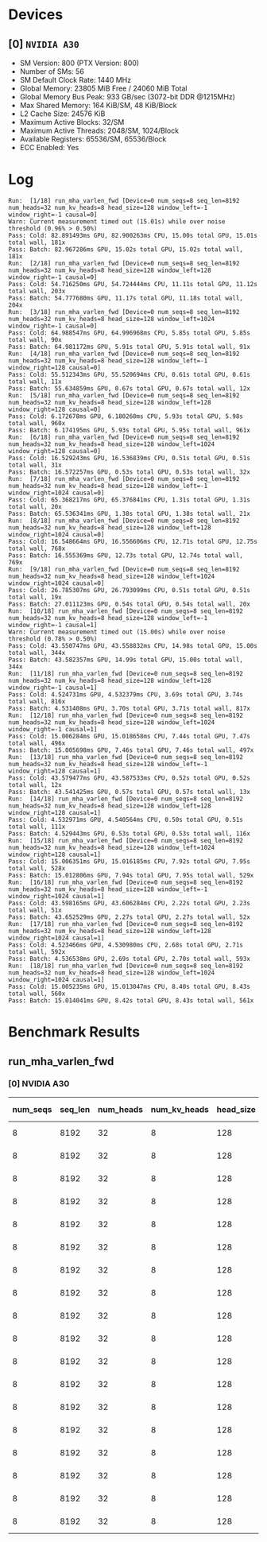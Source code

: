 # Devices

## [0] `NVIDIA A30`
* SM Version: 800 (PTX Version: 800)
* Number of SMs: 56
* SM Default Clock Rate: 1440 MHz
* Global Memory: 23805 MiB Free / 24060 MiB Total
* Global Memory Bus Peak: 933 GB/sec (3072-bit DDR @1215MHz)
* Max Shared Memory: 164 KiB/SM, 48 KiB/Block
* L2 Cache Size: 24576 KiB
* Maximum Active Blocks: 32/SM
* Maximum Active Threads: 2048/SM, 1024/Block
* Available Registers: 65536/SM, 65536/Block
* ECC Enabled: Yes

# Log

```
Run:  [1/18] run_mha_varlen_fwd [Device=0 num_seqs=8 seq_len=8192 num_heads=32 num_kv_heads=8 head_size=128 window_left=-1 window_right=-1 causal=0]
Warn: Current measurement timed out (15.01s) while over noise threshold (0.96% > 0.50%)
Pass: Cold: 82.891493ms GPU, 82.900263ms CPU, 15.00s total GPU, 15.01s total wall, 181x 
Pass: Batch: 82.967286ms GPU, 15.02s total GPU, 15.02s total wall, 181x
Run:  [2/18] run_mha_varlen_fwd [Device=0 num_seqs=8 seq_len=8192 num_heads=32 num_kv_heads=8 head_size=128 window_left=128 window_right=-1 causal=0]
Pass: Cold: 54.716250ms GPU, 54.724444ms CPU, 11.11s total GPU, 11.12s total wall, 203x 
Pass: Batch: 54.777680ms GPU, 11.17s total GPU, 11.18s total wall, 204x
Run:  [3/18] run_mha_varlen_fwd [Device=0 num_seqs=8 seq_len=8192 num_heads=32 num_kv_heads=8 head_size=128 window_left=1024 window_right=-1 causal=0]
Pass: Cold: 64.988547ms GPU, 64.996968ms CPU, 5.85s total GPU, 5.85s total wall, 90x 
Pass: Batch: 64.981172ms GPU, 5.91s total GPU, 5.91s total wall, 91x
Run:  [4/18] run_mha_varlen_fwd [Device=0 num_seqs=8 seq_len=8192 num_heads=32 num_kv_heads=8 head_size=128 window_left=-1 window_right=128 causal=0]
Pass: Cold: 55.512343ms GPU, 55.520694ms CPU, 0.61s total GPU, 0.61s total wall, 11x 
Pass: Batch: 55.634859ms GPU, 0.67s total GPU, 0.67s total wall, 12x
Run:  [5/18] run_mha_varlen_fwd [Device=0 num_seqs=8 seq_len=8192 num_heads=32 num_kv_heads=8 head_size=128 window_left=128 window_right=128 causal=0]
Pass: Cold: 6.172678ms GPU, 6.180260ms CPU, 5.93s total GPU, 5.98s total wall, 960x 
Pass: Batch: 6.174195ms GPU, 5.93s total GPU, 5.95s total wall, 961x
Run:  [6/18] run_mha_varlen_fwd [Device=0 num_seqs=8 seq_len=8192 num_heads=32 num_kv_heads=8 head_size=128 window_left=1024 window_right=128 causal=0]
Pass: Cold: 16.529243ms GPU, 16.536839ms CPU, 0.51s total GPU, 0.51s total wall, 31x 
Pass: Batch: 16.572257ms GPU, 0.53s total GPU, 0.53s total wall, 32x
Run:  [7/18] run_mha_varlen_fwd [Device=0 num_seqs=8 seq_len=8192 num_heads=32 num_kv_heads=8 head_size=128 window_left=-1 window_right=1024 causal=0]
Pass: Cold: 65.368217ms GPU, 65.376841ms CPU, 1.31s total GPU, 1.31s total wall, 20x 
Pass: Batch: 65.536341ms GPU, 1.38s total GPU, 1.38s total wall, 21x
Run:  [8/18] run_mha_varlen_fwd [Device=0 num_seqs=8 seq_len=8192 num_heads=32 num_kv_heads=8 head_size=128 window_left=128 window_right=1024 causal=0]
Pass: Cold: 16.548664ms GPU, 16.556606ms CPU, 12.71s total GPU, 12.75s total wall, 768x 
Pass: Batch: 16.555369ms GPU, 12.73s total GPU, 12.74s total wall, 769x
Run:  [9/18] run_mha_varlen_fwd [Device=0 num_seqs=8 seq_len=8192 num_heads=32 num_kv_heads=8 head_size=128 window_left=1024 window_right=1024 causal=0]
Pass: Cold: 26.785307ms GPU, 26.793099ms CPU, 0.51s total GPU, 0.51s total wall, 19x 
Pass: Batch: 27.011123ms GPU, 0.54s total GPU, 0.54s total wall, 20x
Run:  [10/18] run_mha_varlen_fwd [Device=0 num_seqs=8 seq_len=8192 num_heads=32 num_kv_heads=8 head_size=128 window_left=-1 window_right=-1 causal=1]
Warn: Current measurement timed out (15.00s) while over noise threshold (0.78% > 0.50%)
Pass: Cold: 43.550747ms GPU, 43.558832ms CPU, 14.98s total GPU, 15.00s total wall, 344x 
Pass: Batch: 43.582357ms GPU, 14.99s total GPU, 15.00s total wall, 344x
Run:  [11/18] run_mha_varlen_fwd [Device=0 num_seqs=8 seq_len=8192 num_heads=32 num_kv_heads=8 head_size=128 window_left=128 window_right=-1 causal=1]
Pass: Cold: 4.524731ms GPU, 4.532379ms CPU, 3.69s total GPU, 3.74s total wall, 816x 
Pass: Batch: 4.531408ms GPU, 3.70s total GPU, 3.71s total wall, 817x
Run:  [12/18] run_mha_varlen_fwd [Device=0 num_seqs=8 seq_len=8192 num_heads=32 num_kv_heads=8 head_size=128 window_left=1024 window_right=-1 causal=1]
Pass: Cold: 15.006284ms GPU, 15.018658ms CPU, 7.44s total GPU, 7.47s total wall, 496x 
Pass: Batch: 15.005698ms GPU, 7.46s total GPU, 7.46s total wall, 497x
Run:  [13/18] run_mha_varlen_fwd [Device=0 num_seqs=8 seq_len=8192 num_heads=32 num_kv_heads=8 head_size=128 window_left=-1 window_right=128 causal=1]
Pass: Cold: 43.579477ms GPU, 43.587533ms CPU, 0.52s total GPU, 0.52s total wall, 12x 
Pass: Batch: 43.541425ms GPU, 0.57s total GPU, 0.57s total wall, 13x
Run:  [14/18] run_mha_varlen_fwd [Device=0 num_seqs=8 seq_len=8192 num_heads=32 num_kv_heads=8 head_size=128 window_left=128 window_right=128 causal=1]
Pass: Cold: 4.532971ms GPU, 4.540564ms CPU, 0.50s total GPU, 0.51s total wall, 111x 
Pass: Batch: 4.529443ms GPU, 0.53s total GPU, 0.53s total wall, 116x
Run:  [15/18] run_mha_varlen_fwd [Device=0 num_seqs=8 seq_len=8192 num_heads=32 num_kv_heads=8 head_size=128 window_left=1024 window_right=128 causal=1]
Pass: Cold: 15.006351ms GPU, 15.016185ms CPU, 7.92s total GPU, 7.95s total wall, 528x 
Pass: Batch: 15.012806ms GPU, 7.94s total GPU, 7.95s total wall, 529x
Run:  [16/18] run_mha_varlen_fwd [Device=0 num_seqs=8 seq_len=8192 num_heads=32 num_kv_heads=8 head_size=128 window_left=-1 window_right=1024 causal=1]
Pass: Cold: 43.598165ms GPU, 43.606284ms CPU, 2.22s total GPU, 2.23s total wall, 51x 
Pass: Batch: 43.652529ms GPU, 2.27s total GPU, 2.27s total wall, 52x
Run:  [17/18] run_mha_varlen_fwd [Device=0 num_seqs=8 seq_len=8192 num_heads=32 num_kv_heads=8 head_size=128 window_left=128 window_right=1024 causal=1]
Pass: Cold: 4.523466ms GPU, 4.530980ms CPU, 2.68s total GPU, 2.71s total wall, 592x 
Pass: Batch: 4.536538ms GPU, 2.69s total GPU, 2.70s total wall, 593x
Run:  [18/18] run_mha_varlen_fwd [Device=0 num_seqs=8 seq_len=8192 num_heads=32 num_kv_heads=8 head_size=128 window_left=1024 window_right=1024 causal=1]
Pass: Cold: 15.005235ms GPU, 15.013047ms CPU, 8.40s total GPU, 8.43s total wall, 560x 
Pass: Batch: 15.014041ms GPU, 8.42s total GPU, 8.43s total wall, 561x
```

# Benchmark Results

## run_mha_varlen_fwd

### [0] NVIDIA A30

| num_seqs | seq_len | num_heads | num_kv_heads | head_size | window_left | window_right | causal |  Q Tensor   |  K Tensor   |  V Tensor   |   Output    | Tokens |  Est. FLOPS   | Memory Usage | Samples | CPU Time  | Noise | GPU Time  | Noise |  Elem/s  | GlobalMem BW | BWUtil | Samples | Batch GPU |
|----------|---------|-----------|--------------|-----------|-------------|--------------|--------|-------------|-------------|-------------|-------------|--------|---------------|--------------|---------|-----------|-------|-----------|-------|----------|--------------|--------|---------|-----------|
|        8 |    8192 |        32 |            8 |       128 |          -1 |           -1 |      0 | 512.000 MiB | 128.000 MiB | 128.000 MiB | 512.000 MiB |  65536 | 4398046511104 |         1280 |    181x | 82.900 ms | 0.96% | 82.891 ms | 0.96% | 790.624K |  16.192 GB/s |  1.74% |    181x | 82.967 ms |
|        8 |    8192 |        32 |            8 |       128 |         128 |           -1 |      0 | 512.000 MiB | 128.000 MiB | 128.000 MiB | 512.000 MiB |  65536 | 4398046511104 |         1280 |    203x | 54.724 ms | 0.50% | 54.716 ms | 0.50% |   1.198M |  24.530 GB/s |  2.63% |    204x | 54.778 ms |
|        8 |    8192 |        32 |            8 |       128 |        1024 |           -1 |      0 | 512.000 MiB | 128.000 MiB | 128.000 MiB | 512.000 MiB |  65536 | 4398046511104 |         1280 |     90x | 64.997 ms | 0.50% | 64.989 ms | 0.50% |   1.008M |  20.653 GB/s |  2.21% |     91x | 64.981 ms |
|        8 |    8192 |        32 |            8 |       128 |          -1 |          128 |      0 | 512.000 MiB | 128.000 MiB | 128.000 MiB | 512.000 MiB |  65536 | 4398046511104 |         1280 |     11x | 55.521 ms | 0.13% | 55.512 ms | 0.13% |   1.181M |  24.178 GB/s |  2.59% |     12x | 55.635 ms |
|        8 |    8192 |        32 |            8 |       128 |         128 |          128 |      0 | 512.000 MiB | 128.000 MiB | 128.000 MiB | 512.000 MiB |  65536 | 4398046511104 |         1280 |    960x |  6.180 ms | 0.80% |  6.173 ms | 0.79% |  10.617M | 217.438 GB/s | 23.30% |    961x |  6.174 ms |
|        8 |    8192 |        32 |            8 |       128 |        1024 |          128 |      0 | 512.000 MiB | 128.000 MiB | 128.000 MiB | 512.000 MiB |  65536 | 4398046511104 |         1280 |     31x | 16.537 ms | 0.06% | 16.529 ms | 0.03% |   3.965M |  81.200 GB/s |  8.70% |     32x | 16.572 ms |
|        8 |    8192 |        32 |            8 |       128 |          -1 |         1024 |      0 | 512.000 MiB | 128.000 MiB | 128.000 MiB | 512.000 MiB |  65536 | 4398046511104 |         1280 |     20x | 65.377 ms | 0.50% | 65.368 ms | 0.50% |   1.003M |  20.533 GB/s |  2.20% |     21x | 65.536 ms |
|        8 |    8192 |        32 |            8 |       128 |         128 |         1024 |      0 | 512.000 MiB | 128.000 MiB | 128.000 MiB | 512.000 MiB |  65536 | 4398046511104 |         1280 |    768x | 16.557 ms | 0.53% | 16.549 ms | 0.53% |   3.960M |  81.105 GB/s |  8.69% |    769x | 16.555 ms |
|        8 |    8192 |        32 |            8 |       128 |        1024 |         1024 |      0 | 512.000 MiB | 128.000 MiB | 128.000 MiB | 512.000 MiB |  65536 | 4398046511104 |         1280 |     19x | 26.793 ms | 0.04% | 26.785 ms | 0.03% |   2.447M |  50.109 GB/s |  5.37% |     20x | 27.011 ms |
|        8 |    8192 |        32 |            8 |       128 |          -1 |           -1 |      1 | 512.000 MiB | 128.000 MiB | 128.000 MiB | 512.000 MiB |  65536 | 4398046511104 |         1280 |    344x | 43.559 ms | 0.78% | 43.551 ms | 0.78% |   1.505M |  30.819 GB/s |  3.30% |    344x | 43.582 ms |
|        8 |    8192 |        32 |            8 |       128 |         128 |           -1 |      1 | 512.000 MiB | 128.000 MiB | 128.000 MiB | 512.000 MiB |  65536 | 4398046511104 |         1280 |    816x |  4.532 ms | 0.68% |  4.525 ms | 0.66% |  14.484M | 296.631 GB/s | 31.79% |    817x |  4.531 ms |
|        8 |    8192 |        32 |            8 |       128 |        1024 |           -1 |      1 | 512.000 MiB | 128.000 MiB | 128.000 MiB | 512.000 MiB |  65536 | 4398046511104 |         1280 |    496x | 15.019 ms | 0.92% | 15.006 ms | 0.61% |   4.367M |  89.441 GB/s |  9.59% |    497x | 15.006 ms |
|        8 |    8192 |        32 |            8 |       128 |          -1 |          128 |      1 | 512.000 MiB | 128.000 MiB | 128.000 MiB | 512.000 MiB |  65536 | 4398046511104 |         1280 |     12x | 43.588 ms | 0.44% | 43.579 ms | 0.44% |   1.504M |  30.798 GB/s |  3.30% |     13x | 43.541 ms |
|        8 |    8192 |        32 |            8 |       128 |         128 |          128 |      1 | 512.000 MiB | 128.000 MiB | 128.000 MiB | 512.000 MiB |  65536 | 4398046511104 |         1280 |    111x |  4.541 ms | 0.50% |  4.533 ms | 0.47% |  14.458M | 296.092 GB/s | 31.73% |    116x |  4.529 ms |
|        8 |    8192 |        32 |            8 |       128 |        1024 |          128 |      1 | 512.000 MiB | 128.000 MiB | 128.000 MiB | 512.000 MiB |  65536 | 4398046511104 |         1280 |    528x | 15.016 ms | 0.70% | 15.006 ms | 0.59% |   4.367M |  89.441 GB/s |  9.59% |    529x | 15.013 ms |
|        8 |    8192 |        32 |            8 |       128 |          -1 |         1024 |      1 | 512.000 MiB | 128.000 MiB | 128.000 MiB | 512.000 MiB |  65536 | 4398046511104 |         1280 |     51x | 43.606 ms | 0.50% | 43.598 ms | 0.50% |   1.503M |  30.785 GB/s |  3.30% |     52x | 43.653 ms |
|        8 |    8192 |        32 |            8 |       128 |         128 |         1024 |      1 | 512.000 MiB | 128.000 MiB | 128.000 MiB | 512.000 MiB |  65536 | 4398046511104 |         1280 |    592x |  4.531 ms | 0.87% |  4.523 ms | 0.85% |  14.488M | 296.714 GB/s | 31.80% |    593x |  4.537 ms |
|        8 |    8192 |        32 |            8 |       128 |        1024 |         1024 |      1 | 512.000 MiB | 128.000 MiB | 128.000 MiB | 512.000 MiB |  65536 | 4398046511104 |         1280 |    560x | 15.013 ms | 0.61% | 15.005 ms | 0.61% |   4.368M |  89.447 GB/s |  9.59% |    561x | 15.014 ms |
